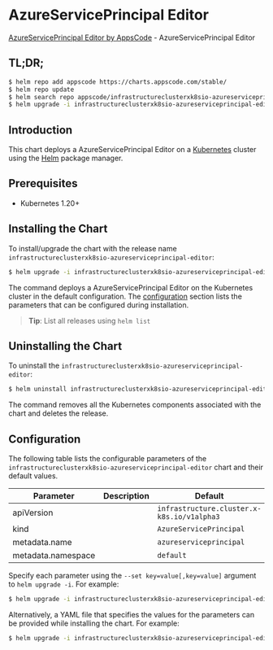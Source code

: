# AzureServicePrincipal Editor

[AzureServicePrincipal Editor by AppsCode](https://appscode.com) - AzureServicePrincipal Editor

## TL;DR;

```bash
$ helm repo add appscode https://charts.appscode.com/stable/
$ helm repo update
$ helm search repo appscode/infrastructureclusterxk8sio-azureserviceprincipal-editor --version=v0.20.0
$ helm upgrade -i infrastructureclusterxk8sio-azureserviceprincipal-editor appscode/infrastructureclusterxk8sio-azureserviceprincipal-editor -n default --create-namespace --version=v0.20.0
```

## Introduction

This chart deploys a AzureServicePrincipal Editor on a [Kubernetes](http://kubernetes.io) cluster using the [Helm](https://helm.sh) package manager.

## Prerequisites

- Kubernetes 1.20+

## Installing the Chart

To install/upgrade the chart with the release name `infrastructureclusterxk8sio-azureserviceprincipal-editor`:

```bash
$ helm upgrade -i infrastructureclusterxk8sio-azureserviceprincipal-editor appscode/infrastructureclusterxk8sio-azureserviceprincipal-editor -n default --create-namespace --version=v0.20.0
```

The command deploys a AzureServicePrincipal Editor on the Kubernetes cluster in the default configuration. The [configuration](#configuration) section lists the parameters that can be configured during installation.

> **Tip**: List all releases using `helm list`

## Uninstalling the Chart

To uninstall the `infrastructureclusterxk8sio-azureserviceprincipal-editor`:

```bash
$ helm uninstall infrastructureclusterxk8sio-azureserviceprincipal-editor -n default
```

The command removes all the Kubernetes components associated with the chart and deletes the release.

## Configuration

The following table lists the configurable parameters of the `infrastructureclusterxk8sio-azureserviceprincipal-editor` chart and their default values.

|     Parameter      | Description |                        Default                        |
|--------------------|-------------|-------------------------------------------------------|
| apiVersion         |             | <code>infrastructure.cluster.x-k8s.io/v1alpha3</code> |
| kind               |             | <code>AzureServicePrincipal</code>                    |
| metadata.name      |             | <code>azureserviceprincipal</code>                    |
| metadata.namespace |             | <code>default</code>                                  |


Specify each parameter using the `--set key=value[,key=value]` argument to `helm upgrade -i`. For example:

```bash
$ helm upgrade -i infrastructureclusterxk8sio-azureserviceprincipal-editor appscode/infrastructureclusterxk8sio-azureserviceprincipal-editor -n default --create-namespace --version=v0.20.0 --set apiVersion=infrastructure.cluster.x-k8s.io/v1alpha3
```

Alternatively, a YAML file that specifies the values for the parameters can be provided while
installing the chart. For example:

```bash
$ helm upgrade -i infrastructureclusterxk8sio-azureserviceprincipal-editor appscode/infrastructureclusterxk8sio-azureserviceprincipal-editor -n default --create-namespace --version=v0.20.0 --values values.yaml
```
